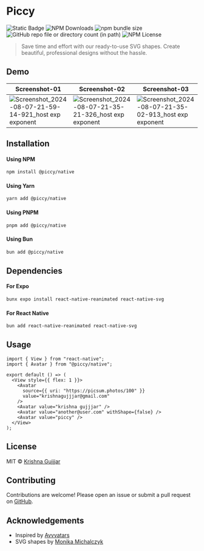 # Piccy

![Static Badge](https://img.shields.io/badge/Expo_Compatible-expo?style=for-the-badge&logo=expo&logoColor=fff&labelColor=000&color=4630EB) ![NPM Downloads](https://img.shields.io/npm/d18m/%40piccy%2Fnative?style=for-the-badge) ![npm bundle size](https://img.shields.io/bundlephobia/minzip/%40piccy%2Fnative?style=for-the-badge) ![GitHub repo file or directory count (in path)](https://img.shields.io/github/directory-file-count/krishna-gujjjar/piccy/packages%2Fnative%2Fsrc%2Fshapes?type=file&extension=tsx&style=for-the-badge&label=Total%20SVG%20Shapes&color=%23FF5858) ![NPM License](https://img.shields.io/npm/l/%40piccy%2Fnative?style=for-the-badge)

> Save time and effort with our ready-to-use SVG shapes. Create beautiful, professional designs without the hassle.

## Demo

| Screenshot-01 | Screenshot-02 | Screenshot-03 |
|---|---|---|
|![Screenshot_2024-08-07-21-59-14-921_host exp exponent](https://github.com/user-attachments/assets/de2e712c-96ae-4c7e-b90d-cdc565f0634b) | ![Screenshot_2024-08-07-21-35-21-326_host exp exponent](https://github.com/user-attachments/assets/eab1b26b-cd18-4f76-a71a-fda133d45040) | ![Screenshot_2024-08-07-21-35-02-913_host exp exponent](https://github.com/user-attachments/assets/d86c7496-9146-42b0-b7f7-9815d3e5649c) |


## Installation

#### Using NPM

```bash
npm install @piccy/native
```

#### Using Yarn

```bash
yarn add @piccy/native
```

#### Using PNPM

```bash
pnpm add @piccy/native
```

#### Using Bun

```bash
bun add @piccy/native
```

## Dependencies

#### For Expo

```bash
bunx expo install react-native-reanimated react-native-svg
```

#### For React Native

```bash
bun add react-native-reanimated react-native-svg
```


## Usage

```tsx
import { View } from "react-native";
import { Avatar } from "@piccy/native";

export default () => (
  <View style={{ flex: 1 }}>
    <Avatar
      source={{ uri: "https://picsum.photos/100" }}
      value="krishnagujjjar@gmail.com"
    />
    <Avatar value="krishna gujjjar" />
    <Avatar value="another@user.com" withShape={false} />
    <Avatar value="piccy" />
  </View>
);
```


## License

MIT © [Krishna Gujjjar](https://github.com/krishna-gujjjar)


## Contributing

Contributions are welcome! Please open an issue or submit a pull request on [GitHub](https://github.com/krishna-gujjjar/piccy).


## Acknowledgements

- Inspired by [Avvvatars](https://github.com/nusu/avvvatars)
- SVG shapes by [Monika Michalczyk](https://www.monikamichalczyk.com/)
